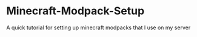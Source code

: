# Minecraft-Modpack-Setup
A quick tutorial for setting up minecraft modpacks that I use on my server
